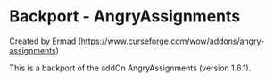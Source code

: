 # Backport - AngryAssignments
Created by Ermad (https://www.curseforge.com/wow/addons/angry-assignments)

This is a backport of the addOn AngryAssignments (version 1.6.1).
